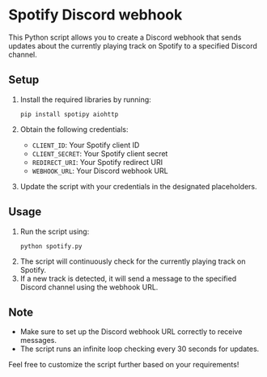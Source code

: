 # Spotify Discord webhook

This Python script allows you to create a Discord webhook that sends updates about the currently playing track on Spotify to a specified Discord channel.

## Setup
1. Install the required libraries by running:
   ```
   pip install spotipy aiohttp
   ```
2. Obtain the following credentials:
   - `CLIENT_ID`: Your Spotify client ID
   - `CLIENT_SECRET`: Your Spotify client secret
   - `REDIRECT_URI`: Your Spotify redirect URI
   - `WEBHOOK_URL`: Your Discord webhook URL

3. Update the script with your credentials in the designated placeholders.

## Usage
1. Run the script using:
   ```
   python spotify.py
   ```
2. The script will continuously check for the currently playing track on Spotify.
3. If a new track is detected, it will send a message to the specified Discord channel using the webhook URL.

## Note
- Make sure to set up the Discord webhook URL correctly to receive messages.
- The script runs an infinite loop checking every 30 seconds for updates.

Feel free to customize the script further based on your requirements!
